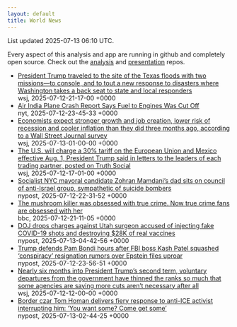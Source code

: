 ```yaml
---
layout: default
title: World News
---
```


<div markdown="0">
<div class="byline small text-muted">List updated <span class="datetime">2025-07-13 06:10 UTC</span>.</div>

<p>Every aspect of this analysis and app are running in github and completely open source. Check out the <a href="https://github.com/Castro-Media/Analysis">analysis</a> and <a href="https://github.com/Castro-Media/TopStoryReview.com">presentation</a> repos.</p>
<ul>
<li><a href='https://www.wsj.com/politics/policy/trump-texas-flood-visit-a7531953'>President Trump traveled to the site of the Texas floods with two missions&#8212;to console, and to tout a new response to disasters where Washington takes a back seat to state and local responders</a><div class='byline small text-muted'>wsj, <span class="datetime">2025-07-12-21-17-00 +0000</span></div></li>
<li><a href='https://www.nytimes.com/2025/07/11/world/asia/air-india-crash-report.html'>Air India Plane Crash Report Says Fuel to Engines Was Cut Off</a><div class='byline small text-muted'>nyt, <span class="datetime">2025-07-12-23-45-33 +0000</span></div></li>
<li><a href='https://www.wsj.com/economy/economists-see-lower-recession-risk-and-stronger-job-growth-wsj-survey-10d6e476'>Economists expect stronger growth and job creation, lower risk of recession and cooler inflation than they did three months ago, according to a Wall Street Journal survey</a><div class='byline small text-muted'>wsj, <span class="datetime">2025-07-13-01-00-00 +0000</span></div></li>
<li><a href='https://www.wsj.com/economy/trade/trump-threatens-30-tariffs-on-eu-mexico-c48ce36f'>The U.S. will charge a 30% tariff on the European Union and Mexico effective Aug. 1, President Trump said in letters to the leaders of each trading partner, posted on Truth Social</a><div class='byline small text-muted'>wsj, <span class="datetime">2025-07-12-17-01-00 +0000</span></div></li>
<li><a href='https://nypost.com/2025/07/12/us-news/mamdanis-dad-part-of-anti-israel-group-sympathetic-to-suicide-bombers/'>Socialist NYC mayoral candidate Zohran Mamdani&#8217;s dad sits on council of anti-Israel group, sympathetic of suicide bombers</a><div class='byline small text-muted'>nypost, <span class="datetime">2025-07-12-22-31-52 +0000</span></div></li>
<li><a href='https://www.bbc.com/news/articles/c0m8glx2zleo'>The mushroom killer was obsessed with true crime. Now true crime fans are obsessed with her</a><div class='byline small text-muted'>bbc, <span class="datetime">2025-07-12-21-11-05 +0000</span></div></li>
<li><a href='https://nypost.com/2025/07/13/us-news/doj-drops-charges-against-utah-surgeon-accused-of-injecting-fake-covid-19-shots-and-destroying-28k-of-real-vaccines/'>DOJ drops charges against Utah surgeon accused of injecting fake COVID-19 shots and destroying $28K of real vaccines</a><div class='byline small text-muted'>nypost, <span class="datetime">2025-07-13-04-42-56 +0000</span></div></li>
<li><a href='https://nypost.com/2025/07/12/us-news/trump-defends-pam-bondi-hours-after-fbi-boss-kash-patel-squashed-conspiracy-resignation-rumors-over-epstein-files-uproar/'>Trump defends Pam Bondi hours after FBI boss Kash Patel squashed &#8216;conspiracy&#8217; resignation rumors over Epstein files uproar</a><div class='byline small text-muted'>nypost, <span class="datetime">2025-07-12-23-56-51 +0000</span></div></li>
<li><a href='https://www.wsj.com/politics/policy/federal-layoff-plans-buyout-offers-9d115dcd'>Nearly six months into President Trump&#8217;s second term, voluntary departures from the government have thinned the ranks so much that some agencies are saying more cuts aren&#8217;t necessary after all</a><div class='byline small text-muted'>wsj, <span class="datetime">2025-07-12-12-00-00 +0000</span></div></li>
<li><a href='https://nypost.com/2025/07/12/us-news/border-czar-tom-homan-delivers-stern-warning-to-anti-ice-protesters-you-want-some-come-get-some/'>Border czar Tom Homan delivers fiery response to anti-ICE activist interrupting him: &#8216;You want some? Come get some&#8217;</a><div class='byline small text-muted'>nypost, <span class="datetime">2025-07-13-02-44-25 +0000</span></div></li>
</ul>
</div>
